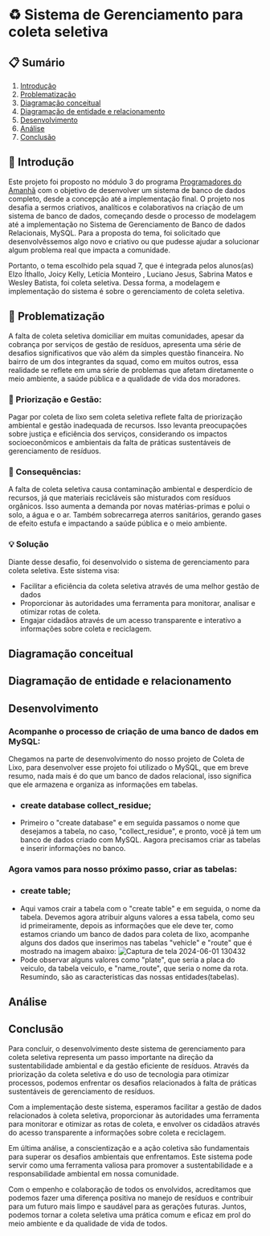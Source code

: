 # ♻ Sistema de Gerenciamento para coleta seletiva

## 📋 Sumário
1. [Introdução](https://github.com/Joicylara/ColetaLixo-ProjetoFinal/tree/master?tab=readme-ov-file#-introdu%C3%A7%C3%A3o)
2. [Problematização](https://github.com/Joicylara/ColetaLixo-ProjetoFinal/tree/master?tab=readme-ov-file#-problematiza%C3%A7%C3%A3o)
3. [Diagramação conceitual](https://github.com/Joicylara/ColetaLixo-ProjetoFinal?tab=readme-ov-file#diagrama%C3%A7%C3%A3o-conceitual)
4. [Diagramação de entidade e relacionamento](https://github.com/Joicylara/ColetaLixo-ProjetoFinal?tab=readme-ov-file#diagrama%C3%A7%C3%A3o-de-entidade-e-relacionamento)
5. [Desenvolvimento](https://github.com/Joicylara/ColetaLixo-ProjetoFinal?tab=readme-ov-file#desenvolvimento)
6. [Análise](https://github.com/Joicylara/ColetaLixo-ProjetoFinal?tab=readme-ov-file#an%C3%A1lise)
7. [Conclusão](https://github.com/Joicylara/ColetaLixo-ProjetoFinal?tab=readme-ov-file#conclus%C3%A3o)


## 📝 Introdução
  Este projeto foi proposto no módulo 3 do programa [Programadores do Amanhã](https://programadoresdoamanha.org/) com o objetivo de desenvolver um sistema de banco de dados completo, desde a concepção até a implementação final. O projeto nos desafia a sermos criativos, analíticos e colaborativos na criação de um sistema de banco de dados, começando desde o processo de modelagem até a implementação no Sistema de Gerenciamento de Banco de dados Relacionais, MySQL. Para a proposta do tema, foi solicitado que desenvolvêssemos algo novo e criativo ou que pudesse ajudar a solucionar algum problema real que impacta a comunidade.

  Portanto, o tema escolhido pela squad 7, que é integrada pelos alunos(as) Elzo Íthallo, Joicy Kelly, Letícia Monteiro , Luciano Jesus, Sabrina Matos
e Wesley Batista, foi coleta seletiva. Dessa forma, a modelagem e implementação do sistema é sobre o gerenciamento de coleta seletiva.


## 🚯 Problematização
A falta de coleta seletiva domiciliar em muitas comunidades, apesar da cobrança por serviços de gestão de resíduos, apresenta uma série de desafios significativos que vão além da simples questão financeira. 
No bairro de um dos integrantes da squad, como em muitos outros, essa realidade se reflete em uma série de problemas que afetam diretamente o meio ambiente, a saúde pública e a qualidade de vida dos moradores.

### 💸 Priorização e Gestão:
Pagar por coleta de lixo sem coleta seletiva reflete falta de priorização ambiental e gestão inadequada de recursos. Isso levanta preocupações sobre justiça e eficiência dos serviços, considerando os impactos socioeconômicos e ambientais da falta de práticas sustentáveis de gerenciamento de resíduos.

### 🌱 Consequências:
A falta de coleta seletiva causa contaminação ambiental e desperdício de recursos, já que materiais recicláveis são misturados com resíduos orgânicos. Isso aumenta a demanda por novas matérias-primas e polui o solo, a água e o ar. 
Também sobrecarrega aterros sanitários, gerando gases de efeito estufa e impactando a saúde pública e o meio ambiente.

### 💡 Solução
Diante desse desafio, foi desenvolvido o sistema de gerenciamento para coleta seletiva. Este sistema visa:
- Facilitar a eficiência da coleta seletiva através de uma melhor gestão de dados
- Proporcionar às autoridades uma ferramenta para monitorar, analisar e otimizar rotas de coleta.
- Engajar cidadãos através de um acesso transparente e interativo a informações sobre coleta e reciclagem.

## Diagramação conceitual

## Diagramação de entidade e relacionamento

## Desenvolvimento
  ### Acompanhe o processo de criação de uma banco de dados em MySQL:
Chegamos na parte de desenvolvimento do nosso projeto de Coleta de Lixo, para desenvolver esse projeto foi utilizado o MySQL, que em breve resumo, nada mais é do que um banco de dados relacional, isso significa que ele armazena e organiza as informações em tabelas.
  * ### create database collect_residue;
  - Primeiro o "create database" e em seguida passamos o nome que desejamos a tabela, no caso, "collect_residue", e pronto, você já tem um banco de dados criado com MySQL. Aagora precisamos criar as tabelas e inserir informações no banco.
  ### Agora vamos para nosso próximo passo, criar as tabelas:
  - ### create table;
  * Aqui vamos crair a tabela com o "create table" e em seguida, o nome da tabela. Devemos agora atribuir alguns valores a essa tabela, como seu id primeiramente, depois as informações que ele deve ter, como estamos criando um banco de dados para coleta de lixo, acompanhe alguns dos dados que inserimos nas tabelas "vehicle" e "route" que é mostrado na imagem abaixo:
   ![Captura de tela 2024-06-01 130432](https://github.com/Joicylara/ColetaLixo-ProjetoFinal/assets/108181021/50828efa-07b2-47e7-8303-42d9596fdccb)
  * Pode observar alguns valores como "plate", que seria a placa do veiculo, da tabela veiculo, e "name_route", que seria o nome da rota. Resumindo, são as caracteristicas das nossas entidades(tabelas). 

## Análise

## Conclusão
Para concluir, o desenvolvimento deste sistema de gerenciamento para coleta seletiva representa um passo importante na direção da sustentabilidade ambiental e da gestão eficiente de resíduos. Através da priorização da coleta seletiva e do uso de tecnologia para otimizar processos, podemos enfrentar os desafios relacionados à falta de práticas sustentáveis de gerenciamento de resíduos.

Com a implementação deste sistema, esperamos facilitar a gestão de dados relacionados à coleta seletiva, proporcionar às autoridades uma ferramenta para monitorar e otimizar as rotas de coleta, e envolver os cidadãos através do acesso transparente a informações sobre coleta e reciclagem.

Em última análise, a conscientização e a ação coletiva são fundamentais para superar os desafios ambientais que enfrentamos. Este sistema pode servir como uma ferramenta valiosa para promover a sustentabilidade e a responsabilidade ambiental em nossa comunidade.

Com o empenho e colaboração de todos os envolvidos, acreditamos que podemos fazer uma diferença positiva no manejo de resíduos e contribuir para um futuro mais limpo e saudável para as gerações futuras. Juntos, podemos tornar a coleta seletiva uma prática comum e eficaz em prol do meio ambiente e da qualidade de vida de todos.

